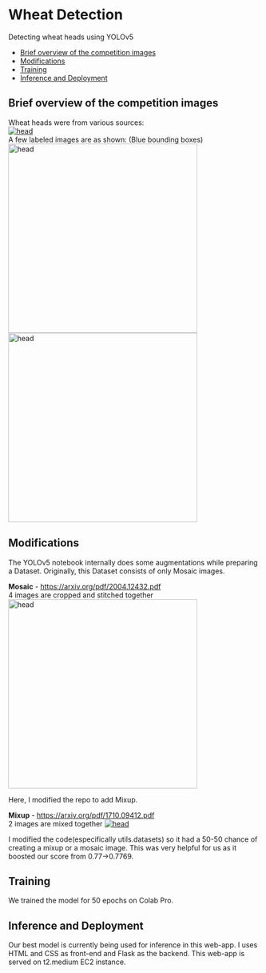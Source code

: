 # Wheat Detection
Detecting wheat heads using YOLOv5

- [Brief overview of the competition images](#Brief-overview-of-the-competition-images)
- [Modifications](#Modifications)
- [Training](#Training)
- [Inference and Deployment](#Inference-and-Deployment)

## Brief overview of the competition images
Wheat heads were from various sources:  
<a href="https://imgur.com/HhOQtba"><img src="https://imgur.com/HhOQtba.jpg" title="head" alt="head" /></a>  
A few labeled images are as shown: (Blue bounding boxes)  
<a href="https://imgur.com/QhnuEEf"><img src="https://imgur.com/QhnuEEf.jpg" title="head" alt="head" width="378" height="378" /></a> <a href="https://imgur.com/5yUJCPV"><img src="https://imgur.com/5yUJCPV.jpg" title="head" alt="head" width="378" height="378" /></a>  

## Modifications
The YOLOv5 notebook internally does some augmentations while preparing a Dataset. 
Originally, this Dataset consists of only Mosaic images.

**Mosaic** - https://arxiv.org/pdf/2004.12432.pdf  
      4 images are cropped and stitched together  
    <a href="https://imgur.com/YZn47iN"><img src="https://imgur.com/YZn47iN.jpg" title="head" alt="head" width="378" height="378" /></a>
    
Here, I modified the repo to add Mixup.

**Mixup** - https://arxiv.org/pdf/1710.09412.pdf  
      2 images are mixed together
    <a href="https://imgur.com/HkDFQ2g"><img src="https://imgur.com/HkDFQ2g.jpg" title="head" alt="head" /></a>
 
I modified the code(especifically utils.datasets) so it had a 50-50 chance of creating a mixup or a mosaic image. This was very helpful for us as it boosted our score from 0.77->0.7769. 
    
## Training
We trained the model for 50 epochs on Colab Pro. 

## Inference and Deployment
Our best model is currently being used for inference in this web-app. I uses HTML and CSS as front-end and Flask as the backend.
This web-app is served on t2.medium EC2 instance.
